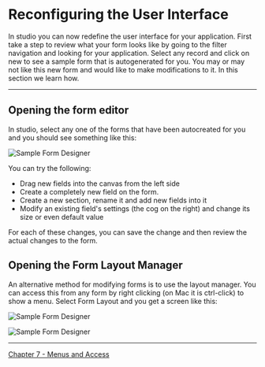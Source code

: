 # Reconfiguring the User Interface
In studio you can now redefine the user interface for your application. First take a step to review what your form looks like by going to the filter navigation and looking for your application.  Select any record and click on new to see a sample form that is autogenerated for you.  You may or may not like this new form and would like to make modifications to it. In this section we learn how.

---

## Opening the form editor

In studio, select any one of the forms that have been autocreated for you and you should see something like this:

![Sample Form Designer](https://github.com/jamesnyika/motivf-snow/blob/master/chap6/images/FormEditor.png)

You can try the following:

 * Drag new fields into the canvas from the left side
 * Create a completely new field on the form.
 * Create a new section, rename it and add new fields into it
 * Modify an existing field's settings (the cog on the right) and change its size or even default value

 For each of these changes, you can save the change and then review the actual changes to the form.


 ## Opening the Form Layout Manager

 An alternative method for modifying forms is to use the layout manager. You can access this from any form by right clicking (on Mac it is ctrl-click) to show a menu. Select Form Layout and you get a screen like this:

 ![Sample Form Designer](https://github.com/jamesnyika/motivf-snow/blob/master/chap6/images/FormLayout1.png)

 ![Sample Form Designer](https://github.com/jamesnyika/motivf-snow/blob/master/chap6/images/FormLayout2.png)






---

[Chapter 7 - Menus and Access](../chap7/README.md)
